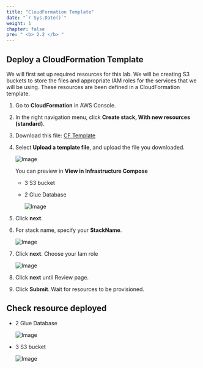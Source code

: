 ```yaml
---
title: "CloudFormation Template"
date: "`r Sys.Date()`"
weight: 1
chapter: false
pre: " <b> 2.2 </b> "
---
```


## Deploy a CloudFormation Template

We will first set up required resources for this lab. We will be creating S3 buckets to store the files and appropriate
IAM roles for the services that we will be using. These resources are been defined in a CloudFormation template.

1. Go to **CloudFormation** in AWS Console.
2. In the right navigation menu, click **Create stack, With new resources (standard)**.
3. Download this file: [CF Template](/repo_pmt_ws-fcj-004/resources/CF_template.yaml)
4. Select **Upload a template file**, and upload the file you downloaded.

   ![Image](/repo_pmt_ws-fcj-004/images/2/2/22-001.png?featherlight=false&width=90pc)

   You can preview in **View in Infrastructure Compose**
    - 3 S3 bucket
    - 2 Glue Database

      ![Image](/repo_pmt_ws-fcj-004/images/2/2/22-002.png?featherlight=false&width=90pc)

5. Click **next**.
6. For stack name, specify your **StackName**.

   ![Image](/repo_pmt_ws-fcj-004/images/2/2/22-003.png?featherlight=false&width=90pc)

7. Click **next**. Choose your Iam role

   ![Image](/repo_pmt_ws-fcj-004/images/2/2/22-004.png?featherlight=false&width=90pc)

8. Click **next** until Review page.
9. Click **Submit**. Wait for resources to be provisioned.

## Check resource deployed

- 2 Glue Database

   ![Image](/repo_pmt_ws-fcj-004/images/2/2/22-005.png?featherlight=false&width=90pc)

- 3 S3 bucket

   ![Image](/repo_pmt_ws-fcj-004/images/2/2/22-006.png?featherlight=false&width=90pc)



